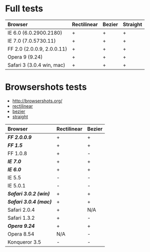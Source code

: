 # Full tests #

| **Browser** | **Rectilinear** | **Bezier** | **Straight** |
|:------------|:----------------|:-----------|:-------------|
| IE 6.0 (6.0.2900.2180) | + | + | + |
| IE 7.0 (7.0.5730.11) | + | + | + |
| FF 2.0 (2.0.0.9, 2.0.0.11) | + | + | + |
| Opera 9 (9.24) | + | + | + |
| Safari 3 (3.0.4 win, mac) | + | + | + |

# Browsershots tests #
  * http://browsershots.org/
  * [rectilinear](http://browsershots.org/http://kolos.math.uni.lodz.pl/%7Ebalon/gwt-diagrams-demo/pl.balon.gwt.diagramsexample.GwtDiagramsExample/GwtDiagramsExample.html?tab=0)
  * [bezier](http://browsershots.org/http://kolos.math.uni.lodz.pl/~balon/gwt-diagrams-demo/pl.balon.gwt.diagramsexample.GwtDiagramsExample/GwtDiagramsExample.html?tab=1)
  * [straight](http://browsershots.org/http://kolos.math.uni.lodz.pl/~balon/gwt-diagrams-demo/pl.balon.gwt.diagramsexample.GwtDiagramsExample/GwtDiagramsExample.html?tab=2)

| **Browser** | **Rectilinear** | **Bezier** |
|:------------|:----------------|:-----------|
| _**FF 2.0.0.9**_ | + | + |
| _**FF 1.5**_ | + | + |
| FF 1.0.8 | + | - |
| _**IE 7.0**_ | + | + |
| _**IE 6.0**_ | + | + |
| IE 5.5 | - | - |
| IE 5.0.1 | - | - |
| _**Safari 3.0.2 (win)**_ | + | + |
| _**Safari 3.0.4 (mac)**_ | + | + |
| Safari 2.0.4 | + | N/A |
| Safari 1.3.2 | + | - |
| _**Opera 9.24**_ | + | + |
| Opera 8.54 | N/A | - |
| Konqueror 3.5 | - | - |